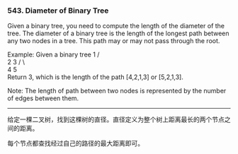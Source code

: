 ### 543. Diameter of Binary Tree

Given a binary tree, you need to compute the length of the diameter of the tree. The diameter of a binary tree is the length of the longest path between any two nodes in a tree. This path may or may not pass through the root.

Example:
Given a binary tree 
          1
         / \
        2   3
       / \     
      4   5    
Return 3, which is the length of the path [4,2,1,3] or [5,2,1,3].

Note: The length of path between two nodes is represented by the number of edges between them.

* * * 

给定一棵二叉树，找到这棵树的直径。直径定义为整个树上距离最长的两个节点之间的距离。  

每个节点都查找经过自己的路径的最大距离即可。
